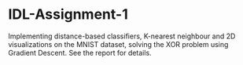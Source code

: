 # IDL-Assignment-1

Implementing distance-based classifiers, K-nearest neighbour and 2D visualizations on the MNIST dataset, solving the XOR problem using Gradient Descent. See the report for details.
